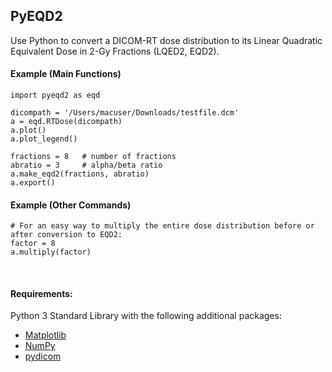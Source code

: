 ## PyEQD2
Use Python to convert a DICOM-RT dose distribution to its Linear Quadratic Equivalent Dose in 2-Gy Fractions (LQED2, EQD2).
<br />

#### Example (Main Functions)
```
import pyeqd2 as eqd

dicompath = '/Users/macuser/Downloads/testfile.dcm'
a = eqd.RTDose(dicompath)
a.plot()
a.plot_legend()

fractions = 8   # number of fractions
abratio = 3     # alpha/beta ratio
a.make_eqd2(fractions, abratio)
a.export()
```

#### Example (Other Commands)
```
# For an easy way to multiply the entire dose distribution before or after conversion to EQD2:
factor = 8
a.multiply(factor)
```
<br />

#### Requirements:
Python 3 Standard Library with the following additional packages:
* [Matplotlib](https://github.com/matplotlib/matplotlib)
* [NumPy](https://github.com/numpy/numpy)
* [pydicom](https://github.com/pydicom/pydicom)
